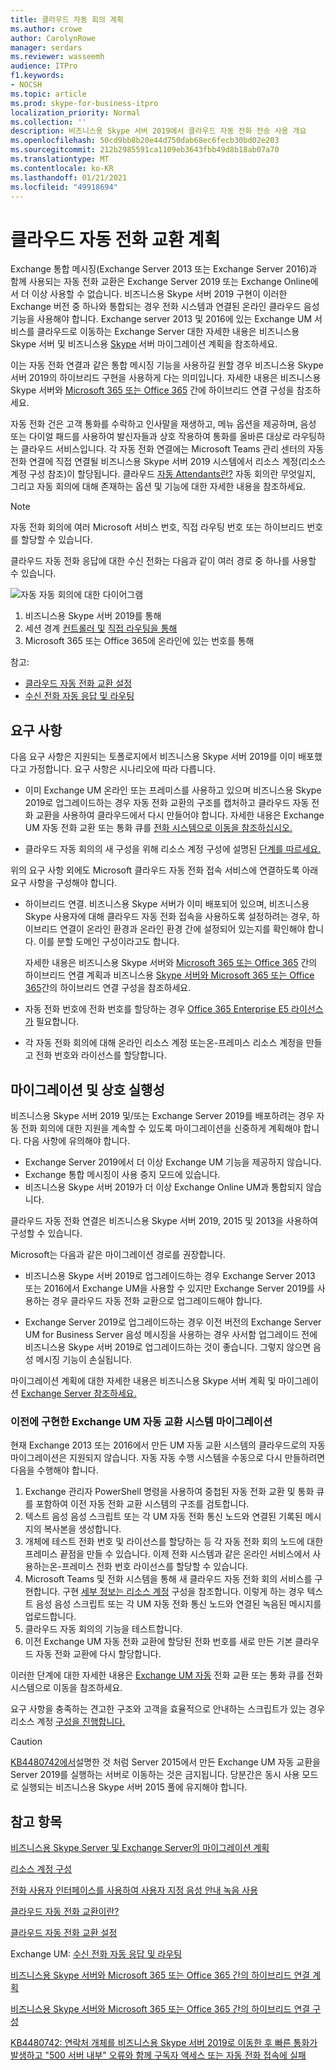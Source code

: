 ```yaml
---
title: 클라우드 자동 회의 계획
ms.author: crowe
author: CarolynRowe
manager: serdars
ms.reviewer: wasseemh
audience: ITPro
f1.keywords:
- NOCSH
ms.topic: article
ms.prod: skype-for-business-itpro
localization_priority: Normal
ms.collection: ''
description: 비즈니스용 Skype 서버 2019에서 클라우드 자동 전화 전송 사용 개요
ms.openlocfilehash: 50cd9bb8b20e44d750dab68ec6fecb30bd02e203
ms.sourcegitcommit: 212b2985591ca1109eb3643fbb49d8b18ab07a70
ms.translationtype: MT
ms.contentlocale: ko-KR
ms.lasthandoff: 01/21/2021
ms.locfileid: "49918694"
---
```

# <a name="plan-cloud-auto-attendants"></a>클라우드 자동 전화 교환 계획

Exchange 통합 메시징(Exchange Server 2013 또는 Exchange Server 2016)과 함께 사용되는 자동 전화 교환은 Exchange Server 2019 또는 Exchange Online에서 더 이상 사용할 수 없습니다. 비즈니스용 Skype 서버 2019 구현이 이러한 Exchange 버전 중 하나와 통합되는 경우 전화 시스템과 연결된 온라인 클라우드 음성 기능을 사용해야 합니다. Exchange server 2013 및 2016에 있는 Exchange UM 서비스를 클라우드로 이동하는 Exchange Server 대한 자세한 내용은 비즈니스용 Skype 서버 및 비즈니스용 [Skype](plan-um-migration.md) 서버 마이그레이션 계획을 참조하세요.

이는 자동 전화 연결과 같은 통합 메시징 기능을 사용하길 원할 경우 비즈니스용 Skype 서버 2019의 하이브리드 구현을 사용하게 다는 의미입니다. 자세한 내용은 비즈니스용 Skype 서버와 [Microsoft 365 또는 Office 365](configure-hybrid-connectivity.md) 간에 하이브리드 연결 구성을 참조하세요.

자동 전화 건은 고객 통화를 수락하고 인사말을 재생하고, 메뉴 옵션을 제공하며, 음성 또는 다이얼 패드를 사용하여 발신자들과 상호 작용하여 통화를 올바른 대상로 라우팅하는 클라우드 서비스입니다. 각 자동 전화 연결에는 Microsoft [](configure-onprem-ra.md)Teams 관리 센터의 자동 전화 연결에 직접 연결될 비즈니스용 Skype 서버 2019 시스템에서 리소스 계정(리소스 계정 구성 참조)이 할당됩니다.  클라우드 [자동 Attendants란?](/SkypeForBusiness/what-is-phone-system-in-office-365/what-are-phone-system-auto-attendants.md) 자동 회의란 무엇일지, 그리고 자동 회의에 대해 존재하는 옵션 및 기능에 대한 자세한 내용을 참조하세요.

> [!NOTE]
> 자동 전화 회의에 여러 Microsoft 서비스 번호, 직접 라우팅 번호 또는 하이브리드 번호를 할당할 수 있습니다.

클라우드 자동 전화 응답에 대한 수신 전화는 다음과 같이 여러 경로 중 하나를 사용할 수 있습니다.

![자동 자동 회의에 대한 다이어그램](../../SfBServer2019/media/AA-plan-concept.png)

1. 비즈니스용 Skype 서버 2019를 통해
2. 세션 경계 [컨트롤러 및](/MicrosoftTeams/direct-routing-border-controllers.md) [직접 라우팅을 통해](/MicrosoftTeams/direct-routing-plan.md)
3. Microsoft 365 또는 Office 365에 온라인에 있는 번호를 통해

참고:

- [클라우드 자동 전화 교환 설정](/microsoftteams/create-a-phone-system-auto-attendant)
- [수신 전화 자동 응답 및 라우팅](https://docs.microsoft.com/exchange/voice-mail-unified-messaging/automatically-answer-and-route-calls/automatically-answer-and-route-calls)

## <a name="requirements"></a>요구 사항

다음 요구 사항은 지원되는 토폴로지에서 비즈니스용 Skype 서버 2019를 이미 배포했다고 가정합니다.  요구 사항은 시나리오에 따라 다릅니다.

- 이미 Exchange UM 온라인 또는 프레미스를 사용하고 있으며 비즈니스용 Skype 2019로 업그레이드하는 경우 자동 전화 교환의 구조를 캡처하고 클라우드 자동 전화 교환을 사용하여 클라우드에서 다시 만들어야 합니다. 자세한 내용은 Exchange UM 자동 전화 교환 또는 통화 큐를 [전화 시스템으로 이동을 참조하십시오.](configure-onprem-ra.md#moving-an-exchange-um-auto-attendant-or-call-queue-to-phone-system)

- 클라우드 자동 회의의 새 구성을 위해 리소스 계정 구성에 설명된 [단계를 따르세요.](configure-onprem-ra.md)

위의 요구 사항 외에도 Microsoft 클라우드 자동 전화 접속 서비스에 연결하도록 아래 요구 사항을 구성해야 합니다.

- 하이브리드 연결. 비즈니스용 Skype 서버가 이미 배포되어 있으며, 비즈니스용 Skype 사용자에 대해 클라우드 자동 전화 접속을 사용하도록 설정하려는 경우, 하이브리드 연결이 온라인 환경과 온라인 환경 간에 설정되어 있는지를 확인해야 합니다. 이를 분할 도메인 구성이라고도 합니다.

   자세한 내용은 비즈니스용 Skype 서버와 [Microsoft 365 또는 Office 365](plan-hybrid-connectivity.md) 간의 하이브리드 연결 계획과 비즈니스용 [Skype 서버와 Microsoft 365 또는 Office 365](configure-hybrid-connectivity.md)간의 하이브리드 연결 구성을 참조하세요.

- 자동 전화 번호에 전화 번호를 할당하는 경우 [Office 365 Enterprise E5 라이선스가](/skypeforbusiness/skype-for-business-and-microsoft-teams-add-on-licensing/license-options-based-on-your-plan/office-365-enterprise-e5-with-audio-conferencing) 필요합니다.
- 각 자동 [](/MicrosoftTeams/manage-resource-accounts.md) 전화 회의에 대해 [](configure-onprem-ra.md) 온라인 리소스 계정 또는온-프레미스 리소스 계정을 만들고 전화 번호와 라이선스를 할당합니다. 

## <a name="migration-and-interoperability"></a>마이그레이션 및 상호 실행성

비즈니스용 Skype 서버 2019 및/또는 Exchange Server 2019를 배포하려는 경우 자동 전화 회의에 대한 지원을 계속할 수 있도록 마이그레이션을 신중하게 계획해야 합니다. 다음 사항에 유의해야 합니다.

- Exchange Server 2019에서 더 이상 Exchange UM 기능을 제공하지 않습니다.
- Exchange 통합 메시징이 사용 중지 모드에 있습니다.
- 비즈니스용 Skype 서버 2019가 더 이상 Exchange Online UM과 통합되지 않습니다.

클라우드 자동 전화 연결은 비즈니스용 Skype 서버 2019, 2015 및 2013을 사용하여 구성할 수 있습니다.

Microsoft는 다음과 같은 마이그레이션 경로를 권장합니다.

- 비즈니스용 Skype 서버 2019로 업그레이드하는 경우 Exchange Server 2013 또는 2016에서 Exchange UM을 사용할 수 있지만 Exchange Server 2019를 사용하는 경우 클라우드 자동 전화 교환으로 업그레이드해야 합니다.

- Exchange Server 2019로 업그레이드하는 경우 이전 버전의 Exchange Server UM for Business Server 음성 메시징을 사용하는 경우 사서함 업그레이드 전에 비즈니스용 Skype 서버 2019로 업그레이드하는 것이 좋습니다.  그렇지 않으면 음성 메시징 기능이 손실됩니다.

마이그레이션 계획에 대한 자세한 내용은 비즈니스용 Skype 서버 계획 및 마이그레이션 [Exchange Server 참조하세요.](plan-um-migration.md)

### <a name="migrating-a-previously-implemented-exchange-um-auto-attendant-system"></a>이전에 구현한 Exchange UM 자동 교환 시스템 마이그레이션

현재 Exchange 2013 또는 2016에서 만든 UM 자동 교환 시스템의 클라우드로의 자동 마이그레이션은 지원되지 않습니다. 자동 자동 수행 시스템을 수동으로 다시 만들하려면 다음을 수행해야 합니다.

1. Exchange 관리자 PowerShell 명령을 사용하여 중첩된 자동 전화 교환 및 통화 큐를 포함하여 이전 자동 전화 교환 시스템의 구조를 검토합니다.  
2. 텍스트 음성 음성 스크립트 또는 각 UM 자동 전화 통신 노드와 연결된 기록된 메시지의 복사본을 생성합니다.
3. 개체에 테스트 전화 번호 및 라이선스를 할당하는 등 각 자동 전화 회의 노드에 대한 프레미스 끝점을 만들 수 있습니다. 이제 전화 시스템과 같은 온라인 서비스에서 사용하는온-프레미스 전화 번호 라이선스를 할당할 수 있습니다.
4. Microsoft Teams 및 전화 시스템을 통해 새 클라우드 자동 전화 회의 서비스를 구현합니다. 구현 [세부 정보는 리소스 계정](configure-onprem-ra.md) 구성을 참조합니다. 이렇게 하는 경우 텍스트 음성 음성 스크립트 또는 각 UM 자동 전화 통신 노드와 연결된 녹음된 메시지를 업로드합니다.
5. 클라우드 자동 회의의 기능을 테스트합니다.
6. 이전 Exchange UM 자동 전화 교환에 할당된 전화 번호를 새로 만든 기본 클라우드 자동 전화 교환에 다시 할당합니다.

이러한 단계에 대한 자세한 내용은 [Exchange UM 자동](configure-onprem-ra.md#moving-an-exchange-um-auto-attendant-or-call-queue-to-phone-system) 전화 교환 또는 통화 큐를 전화 시스템으로 이동을 참조하세요.

요구 사항을 충족하는 견고한 구조와 고객을 효율적으로 안내하는 스크립트가 있는 경우 리소스 계정 [구성을 진행합니다.](configure-onprem-ra.md)

> [!CAUTION]
> [KB4480742에서](https://support.microsoft.com/help/4480742/call-failures-and-500-server-internal-error-after-migration-to-2019)설명한 것 처럼 Server 2015에서 만든 Exchange UM 자동 교환을 Server 2019를 실행하는 서버로 이동하는 것은 금지됩니다. 당분간은 동시 사용 모드로 실행되는 비즈니스용 Skype 서버 2015 풀에 유지해야 합니다.

## <a name="see-also"></a>참고 항목

[비즈니스용 Skype Server 및 Exchange Server의 마이그레이션 계획](plan-um-migration.md)

[리소스 계정 구성](configure-onprem-ra.md)

[전화 사용자 인터페이스를 사용하여 사용자 지정 음성 안내 녹음 사용](https://docs.microsoft.com/exchange/voice-mail-unified-messaging/greetings-announcements-menus-and-prompts/enable-custom-prompt-recording)

[클라우드 자동 전화 교환이란?](/SkypeForBusiness/what-is-phone-system-in-office-365/what-are-phone-system-auto-attendants)

[클라우드 자동 전화 교환 설정](/microsoftteams/create-a-phone-system-auto-attendant)

Exchange UM: [수신 전화 자동 응답 및 라우팅](https://docs.microsoft.com/exchange/voice-mail-unified-messaging/automatically-answer-and-route-calls/automatically-answer-and-route-calls)

[비즈니스용 Skype 서버와 Microsoft 365 또는 Office 365 간의 하이브리드 연결 계획](plan-hybrid-connectivity.md)

[비즈니스용 Skype 서버와 Microsoft 365 또는 Office 365 간의 하이브리드 연결 구성](configure-hybrid-connectivity.md)

[KB4480742: 연락처 개체를 비즈니스용 Skype 서버 2019로 이동한 후 빠른 통화가 발생하고 "500 서버 내부" 오류와 함께 구독자 액세스 또는 자동 전화 접속에 실패](https://support.microsoft.com/help/4480742/call-failures-and-500-server-internal-error-after-migration-to-2019)
